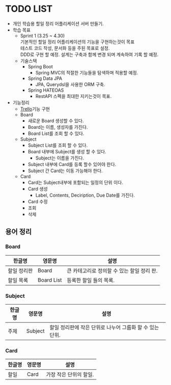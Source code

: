 # TODO LIST 

* 개인 학습용 할일 정리 어플리케이션 서버 만들기.
* 학습 목표
    * Sprint 1 (3.25 ~ 4.30)  
    기본적인 할일 정리 어플리케이션의 기능을 구현하는것이 목표  
    테스트 코드 작성, 문서화 등을 주된 목표로 설정.   
    DDD로 구현 할 예정. 설계는 구축과 함께 변경 되며 계속하여 기록 할 예정.
    * 기술스택
        * Spring Boot
            * Spring MVC의 적절한 기능들을 탐색하며 적용할 예정.
        * Spring Data JPA
            * JPA, Querydsl을 사용한 ORM 구축.
        * Spring HATEOAS
            * RestAPI 스펙을 최대한 지키는것이 목표.        
* 기능정리
    * [Trello](https://trello.com)기능 구현
    * Board
        * 새로운 Board 생성할 수 있다. 
        * Board는 이름, 생성자를 가진다.
        * Board List를 조회 할 수 있다.
    * Subject
        * Subject List를 조회 할 수 있다.
        * Board 내부에 Subject를 생성 할 수 있다.
            * Subject는 이름을 가진다.
        * Subject 내부에 Card를 등록 할수 있어야 한다.
        * Subject 간 Card는 이동 가능해야 한다.
    * Card
        * Card는 Subject내부에 포함되는 일정의 단위 이다.
        * Card 생성
            * Label, Contents, Deciription, Due Date를 가진다.
        * Card 수정
        * 조회
        * 삭제
## 용어 정리
### Board
| 한글명 | 영문명 | 설명 |
| --- | --- | --- |
| 할일 정리판 | Board | 큰 카테고리로 정의할 수 있는 할일 정리 판. |
| 할일 목록 | Board List | 등록한 할일 들의 목록. |

### Subject
| 한글명 | 영문명 | 설명 |
| --- | --- | --- |
| 주제 | Subject | 할일 정리판에 작은 단위로 나누어 그룹화 할 수 있는 단위. |

### Card
| 한글명 | 영문명 | 설명 |
| --- | --- | --- |
| 할일 | Card | 가장 작은 단위의 할일. |        
       
        
        